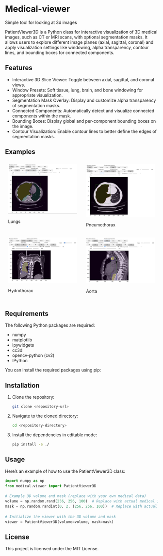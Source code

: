 # Medical-viewer
Simple tool for looking at 3d images


PatientViewer3D is a Python class for interactive visualization of 3D medical images, such as CT or MRI scans, with optional segmentation masks. It allows users to explore different image planes (axial, sagittal, coronal) and apply visualization settings like windowing, alpha transparency, contour lines, and bounding boxes for connected components.

## Features

- Interactive 3D Slice Viewer: Toggle between axial, sagittal, and coronal views.
- Window Presets: Soft tissue, lung, brain, and bone windowing for appropriate visualization.
- Segmentation Mask Overlay: Display and customize alpha transparency of segmentation masks.
- Connected Components: Automatically detect and visualize connected components within the mask.
- Bounding Boxes: Display global and per-component bounding boxes on the image.
- Contour Visualization: Enable contour lines to better define the edges of segmentation masks.

## Examples

<div style="display: flex; flex-wrap: wrap; justify-content: space-between;">

  <div style="margin: 10px; flex: 0 0 45%;">
    <img src="pics/image1.png" alt="Lungs" width="100%" />
    <p>Lungs</p>
  </div>

  <div style="margin: 10px; flex: 0 0 45%;">
    <img src="pics/image2.png" alt="Pneumothorax" width="100%" />
    <p>Pneumothorax</p>
  </div>

  <div style="margin: 10px; flex: 0 0 45%;">
    <img src="pics/image3.png" alt="Hydrothorax" width="100%" />
    <p>Hydrothorax</p>
  </div>

  <div style="margin: 10px; flex: 0 0 45%;">
    <img src="pics/image4.png" alt="Aorta" width="100%" />
    <p>Aorta</p>
  </div>

</div>



## Requirements

The following Python packages are required:

- numpy
- matplotlib
- ipywidgets
- cc3d
- opencv-python (cv2)
- IPython

You can install the required packages using pip:

## Installation

1. Clone the repository:
    ```bash
    git clone <repository-url>
    ```
2. Navigate to the cloned directory:
    ```bash
    cd <repository-directory>
    ```
3. Install the dependencies in editable mode:
    ```bash
    pip install -e ./
    ```

## Usage

Here’s an example of how to use the PatientViewer3D class:

```python
import numpy as np
from medical.viewer import PatientViewer3D

# Example 3D volume and mask (replace with your own medical data)
volume = np.random.rand(256, 256, 100)  # Replace with actual medical image data
mask = np.random.randint(0, 2, (256, 256, 100))  # Replace with actual segmentation mask

# Initialize the viewer with the 3D volume and mask
viewer = PatientViewer3D(volume=volume, mask=mask)
```

## License

This project is licensed under the MIT License.
